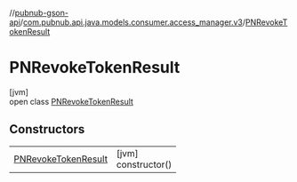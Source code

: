 //[pubnub-gson-api](../../../index.md)/[com.pubnub.api.java.models.consumer.access_manager.v3](../index.md)/[PNRevokeTokenResult](index.md)

# PNRevokeTokenResult

[jvm]\
open class [PNRevokeTokenResult](index.md)

## Constructors

| | |
|---|---|
| [PNRevokeTokenResult](-p-n-revoke-token-result.md) | [jvm]<br>constructor() |
